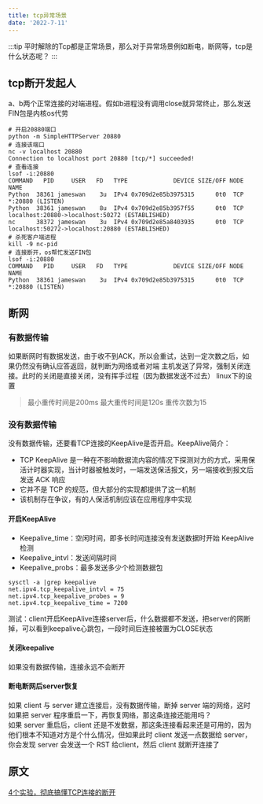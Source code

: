 ```yaml
---
title: tcp异常场景
date: '2022-7-11'
---
```

:::tip
平时解除的Tcp都是正常场景，那么对于异常场景例如断电，断网等，tcp是什么状态呢？
:::

## tcp断开发起人
a、b两个正常连接的对端进程。假如b进程没有调用close就异常终止，那么发送FIN包是内核os代劳
```shell script
# 开启20880端口
python -m SimpleHTTPServer 20880
# 连接该端口
nc -v localhost 20880
Connection to localhost port 20880 [tcp/*] succeeded!
# 查看连接
lsof -i:20880
COMMAND   PID     USER   FD   TYPE             DEVICE SIZE/OFF NODE NAME
Python  38361 jameswan    3u  IPv4 0x709d2e85b3975315      0t0  TCP *:20880 (LISTEN)
Python  38361 jameswan    8u  IPv4 0x709d2e85b3957f55      0t0  TCP localhost:20880->localhost:50272 (ESTABLISHED)
nc      38372 jameswan    3u  IPv4 0x709d2e85a8403935      0t0  TCP localhost:50272->localhost:20880 (ESTABLISHED)
# 杀死客户端进程
kill -9 nc-pid
# 连接断开，os帮忙发送FIN包
lsof -i:20880
COMMAND   PID     USER   FD   TYPE             DEVICE SIZE/OFF NODE NAME
Python  38361 jameswan    3u  IPv4 0x709d2e85b3975315      0t0  TCP *:20880 (LISTEN)
```

## 断网
### 有数据传输
如果断网时有数据发送，由于收不到ACK，所以会重试，达到一定次数之后，如果仍然没有确认应答返回，就判断为网络或者对端
主机发送了异常，强制关闭连接。此时的关闭是直接关闭，没有挥手过程（因为数据发送不过去）
linux下的设置
>最小重传时间是200ms
>最大重传时间是120s
>重传次数为15

### 没有数据传输
没有数据传输，还要看TCP连接的KeepAlive是否开启。KeepAlive简介：
- TCP KeepAlive 是一种在不影响数据流内容的情况下探测对方的方式，采用保活计时器实现，当计时器被触发时，一端发送保活报文，另一端接收到报文后发送 ACK 响应
- 它并不是 TCP 的规范，但大部分的实现都提供了这一机制
- 该机制存在争议，有的人保活机制应该在应用程序中实现
#### 开启KeepAlive
- Keepalive_time：空闲时间，即多长时间连接没有发送数据时开始 KeepAlive 检测
- Keepalive_intvl：发送间隔时间
- Keepalive_probs：最多发送多少个检测数据包
```shell script
sysctl -a |grep keepalive
net.ipv4.tcp_keepalive_intvl = 75
net.ipv4.tcp_keepalive_probes = 9
net.ipv4.tcp_keepalive_time = 7200
```
测试：client开启KeepAlive连接server后，什么数据都不发送，把server的网断掉，可以看到keepalive心跳包，一段时间后连接被置为CLOSE状态

#### 关闭keepalive
如果没有数据传输，连接永远不会断开

#### 断电断网后server恢复
如果 client 与 server 建立连接后，没有数据传输，断掉 server 端的网络，这时如果把 server 程序重启一下，再恢复网络，那这条连接还能用吗？  
如果 server 重启后，client 还是不发数据，那这条连接看起来还是可用的，因为他们根本不知道对方是个什么情况，但如果此时 client 发送一点数据给 server，你会发现 server 会发送一个 RST 给client，然后 client 就断开连接了

## 原文
[4个实验，彻底搞懂TCP连接的断开](https://cloud.tencent.com/developer/article/1893375)